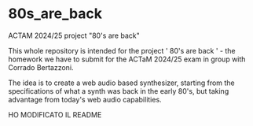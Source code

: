 # 80s_are_back
ACTAM 2024/25 project "80's are back"

This whole repository is intended for the project ' 80's are back ' - the homework we have to submit for the ACTaM 2024/25 exam in group with Corrado Bertazzoni.

The idea is to create a web audio based synthesizer, starting from the specifications of what a synth was back in the early 80's, but taking advantage from today's web audio capabilities.



HO MODIFICATO IL README
